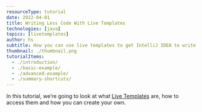 ```yaml
---
resourceType: tutorial
date: 2022-04-01
title: Writing Less Code With Live Templates
technologies: [java]
topics: [livetemplates]
author: hs
subtitle: How you can use live templates to get IntelliJ IDEA to write more code for you
thumbnail: ./thumbnail.png
tutorialItems:
  - ./introduction/
  - ./basic-example/
  - ./advanced-example/
  - ./summary-shortcuts/
---
```


In this tutorial, we’re going to look at what [Live Templates](https://www.jetbrains.com/help/idea/using-live-templates.html) are, how to access them and how you can create your own.

